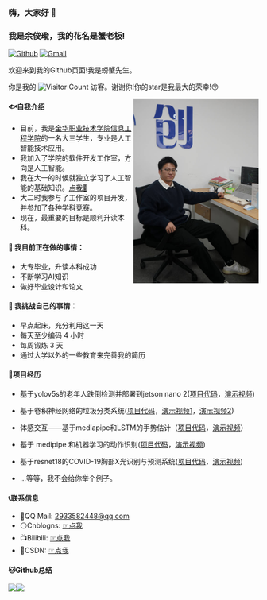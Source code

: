 ### 嗨，大家好 👋 
### 我是余俊瑜，我的花名是蟹老板!


<!-- https://shields.io/ -->
[![Github](https://img.shields.io/badge/-Github-000?style=flat&logo=Github&logoColor=white)](https://github.com/CrabBoss-lab)
[![Gmail](https://img.shields.io/badge/-Gmail-c14438?style=flat&logo=Gmail&logoColor=white)](im.junyu.yu@gmail.com)


欢迎来到我的Github页面!我是螃蟹先生。


你是我的 ![Visitor Count](https://profile-counter.glitch.me/CrabBoss-lab/count.svg) 访客。谢谢你!你的star是我最大的荣幸!😙

<!-- <img align="right" alt="img" src="https://github.com/FernandoRoldan93/FernandoRoldan93/blob/master/cover_image.jpg" width="50%" height="auto" />
 -->
 <img align="right" alt="img" src="yujunyu231201.jpg" width="50%" height="auto" />



#### 🐟自我介绍

- 目前，我是[金华职业技术学院](https://www.jhc.cn/main.htm)[信息工程学院](https://info.jhc.cn/main.htm)的一名大三学生，专业是人工智能技术应用。
- 我加入了学院的软件开发工作室，方向是人工智能。 
- 我在大一的时候就独立学习了人工智能的基础知识。[点我📕](https://docs.qq.com/sheet/DSkRobnVTUGFXYnlq?tab=BB08J2)
- 大二时我参与了工作室的项目开发，并参加了各种学科竞赛。
- 现在，最重要的目标是顺利升读本科。

#### 🌱 我目前正在做的事情：
- 大专毕业，升读本科成功
- 不断学习AI知识
- 做好毕业设计和论文


#### 💪 我挑战自己的事情：
- 早点起床，充分利用这一天
- 每天至少编码 4 小时
- 每周锻炼 3 天
- 通过大学以外的一些教育来完善我的简历


#### 👷项目经历

- 基于yolov5s的老年人跌倒检测并部署到jetson nano 2([项目代码](https://github.com/CrabBoss-lab/fall-detection)，[演示视频](https://giphy.com/gifs/1TPTI5XoWL3frxmWbq/fullscreen))

- 基于卷积神经网络的垃圾分类系统([项目代码](https://github.com/CrabBoss-lab/garbage-sorting-pytorch)，[演示视频1](https://giphy.com/gifs/5vps3Hcyt2udb7awfc/fullscreen)，[演示视频2](https://giphy.com/gifs/QRskytpzWcfU68Igu9/fullscreen))

- 体感交互——基于mediapipe和LSTM的手势估计（[项目代码](https://github.com/CrabBoss-lab/HandPoseEstimationBasedOnMediapipeAndLstm)，[演示视频](https://www.bilibili.com/video/BV1CN411A7yF/?spm_id_from=333.999.0.0)）

- 基于 medipipe 和机器学习的动作识别([项目代码](https://github.com/CrabBoss-lab/ActionRecognitionBasedOnMeadipipeAndML)，[演示视频](https://i.giphy.com/media/ybq7mgq5hAstj9Fqaz/giphy.webp))

- 基于resnet18的COVID-19胸部X光识别与预测系统([项目代码]()，[演示视频](https://www.bilibili.com/video/BV1Gx4y1P74B/?spm_id_from=333.999.0.0))
- ...等等，我不会给你举个例子。


#### 📞联系信息

- 🐧QQ Mail: 2933582448@qq.com
- ⚪Cnblogns: [☞点我](https://www.cnblogs.com/xielaoban/)
- 📺Bilibili: [☞点我](https://space.bilibili.com/615998733)
- 🐒CSDN: [☞点我](https://blog.csdn.net/weixin_59605625)

#### 🐱Github总结
<!-- 参考程序员鱼皮的github中的样式 -->
<!-- <img align="" height="137px" src="https://github-readme-stats.vercel.app/api?username=liyupi&hide_title=true&hide_border=true&show_icons=true&include_all_commits=true&line_height=21&bg_color=0,EC6C6C,FFD479,FFFC79,73FA79&theme=graywhite&locale=cn" /><img align="" height="137px" src="https://github-readme-stats.vercel.app/api/top-langs/?username=liyupi&hide_title=true&hide_border=true&layout=compact&bg_color=0,73FA79,73FDFF,D783FF&theme=graywhite&locale=cn" /> -->

<!-- ![CrabBoss's GitHub stats](https://github-readme-stats.vercel.app/api?username=CrabBoss-lab&show_icons=true&theme=tokyonight)
![Top Langs](https://github-readme-stats.vercel.app/api/top-langs/?username=CrabBoss-lab&layout=compact&theme=tokyonight) -->

 
<img align="" height="137px" src="https://github-readme-stats.vercel.app/api?username=CrabBoss-lab&hide_title=true&hide_border=true&show_icons=true&line_height=21&bg_color=0,EC6C6C,FFD479,FFFC79,73FA79&theme=graywhite&locale=en" /><img align="" height="137px" src="https://github-readme-stats.vercel.app/api/top-langs/?username=CrabBoss-lab&hide_title=true&hide_border=true&layout=compact&bg_color=0,73FA79,73FDFF,D783FF&theme=graywhite&locale=cn" />
